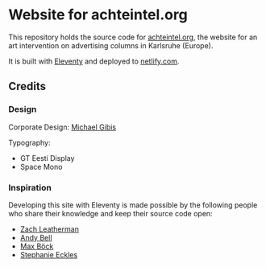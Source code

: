# Website for achteintel.org

This repository holds the source code for [achteintel.org](https://achteintel.org), the website for an art intervention on advertising columns in Karlsruhe (Europe). 

It is built with [Eleventy](https://github.com/11ty/eleventy/) and deployed to [netlify.com](https://netlify.com).

## Credits

### Design

Corporate Design: [Michael Gibis](https://michaelgibis.com)

Typography:

- GT Eesti Display
- Space Mono

### Inspiration

Developing this site with Eleventy is made possible by the following people who share their knowledge and keep their source code open:

- [Zach Leatherman](https://github.com/zachleat)
- [Andy Bell](https://github.com/andy-piccalilli)
- [Max Böck](https://github.com/maxboeck)
- [Stephanie Eckles](https://www.smashingmagazine.com/author/stephanie-eckles/)
